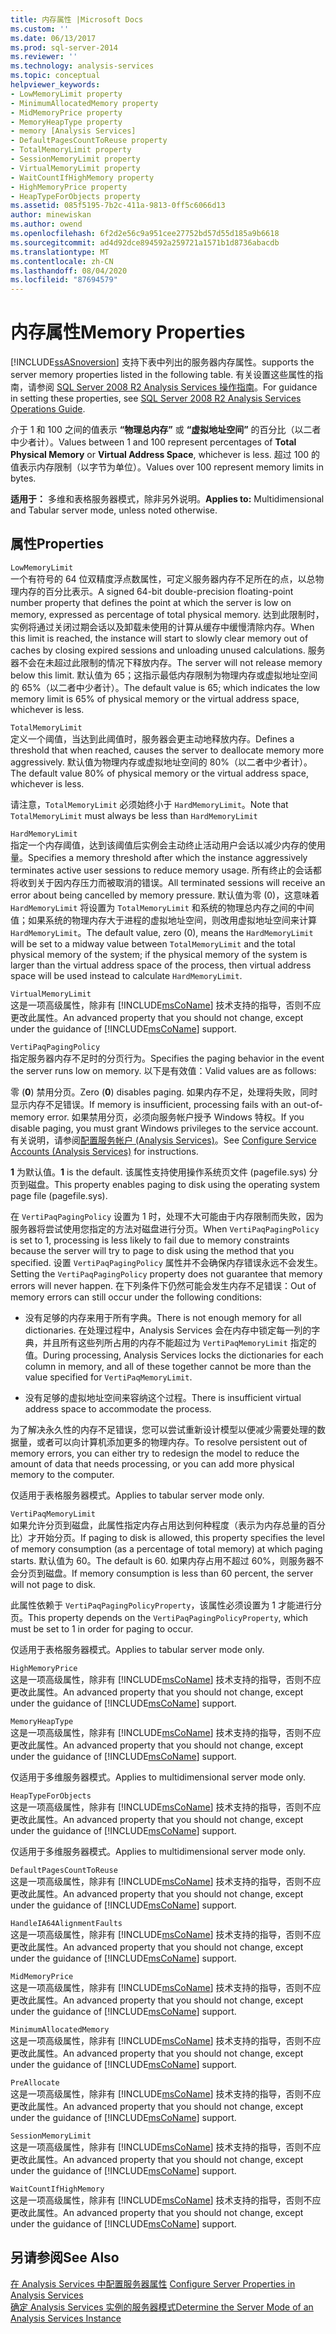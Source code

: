 ```yaml
---
title: 内存属性 |Microsoft Docs
ms.custom: ''
ms.date: 06/13/2017
ms.prod: sql-server-2014
ms.reviewer: ''
ms.technology: analysis-services
ms.topic: conceptual
helpviewer_keywords:
- LowMemoryLimit property
- MinimumAllocatedMemory property
- MidMemoryPrice property
- MemoryHeapType property
- memory [Analysis Services]
- DefaultPagesCountToReuse property
- TotalMemoryLimit property
- SessionMemoryLimit property
- VirtualMemoryLimit property
- WaitCountIfHighMemory property
- HighMemoryPrice property
- HeapTypeForObjects property
ms.assetid: 085f5195-7b2c-411a-9813-0ff5c6066d13
author: minewiskan
ms.author: owend
ms.openlocfilehash: 6f2d2e56c9a951cee27752bd57d55d185a9b6618
ms.sourcegitcommit: ad4d92dce894592a259721a1571b1d8736abacdb
ms.translationtype: MT
ms.contentlocale: zh-CN
ms.lasthandoff: 08/04/2020
ms.locfileid: "87694579"
---
```

# <a name="memory-properties"></a><span data-ttu-id="51418-102">内存属性</span><span class="sxs-lookup"><span data-stu-id="51418-102">Memory Properties</span></span>
  [!INCLUDE[ssASnoversion](../../includes/ssasnoversion-md.md)] <span data-ttu-id="51418-103">支持下表中列出的服务器内存属性。</span><span class="sxs-lookup"><span data-stu-id="51418-103">supports the server memory properties listed in the following table.</span></span> <span data-ttu-id="51418-104">有关设置这些属性的指南，请参阅 [SQL Server 2008 R2 Analysis Services 操作指南](https://go.microsoft.com/fwlink/?LinkID=225539)。</span><span class="sxs-lookup"><span data-stu-id="51418-104">For guidance in setting these properties, see [SQL Server 2008 R2 Analysis Services Operations Guide](https://go.microsoft.com/fwlink/?LinkID=225539).</span></span>  
  
 <span data-ttu-id="51418-105">介于 1 和 100 之间的值表示 **“物理总内存”** 或 **“虚拟地址空间”** 的百分比（以二者中少者计）。</span><span class="sxs-lookup"><span data-stu-id="51418-105">Values between 1 and 100 represent percentages of **Total Physical Memory** or **Virtual Address Space**, whichever is less.</span></span> <span data-ttu-id="51418-106">超过 100 的值表示内存限制（以字节为单位）。</span><span class="sxs-lookup"><span data-stu-id="51418-106">Values over 100 represent memory limits in bytes.</span></span>  
  
 <span data-ttu-id="51418-107">**适用于：** 多维和表格服务器模式，除非另外说明。</span><span class="sxs-lookup"><span data-stu-id="51418-107">**Applies to:** Multidimensional and Tabular server mode, unless noted otherwise.</span></span>  
  
## <a name="properties"></a><span data-ttu-id="51418-108">属性</span><span class="sxs-lookup"><span data-stu-id="51418-108">Properties</span></span>  
 `LowMemoryLimit`  
 <span data-ttu-id="51418-109">一个有符号的 64 位双精度浮点数属性，可定义服务器内存不足所在的点，以总物理内存的百分比表示。</span><span class="sxs-lookup"><span data-stu-id="51418-109">A signed 64-bit double-precision floating-point number property that defines the point at which the server is low on memory, expressed as percentage of total physical memory.</span></span> <span data-ttu-id="51418-110">达到此限制时，实例将通过关闭过期会话以及卸载未使用的计算从缓存中缓慢清除内存。</span><span class="sxs-lookup"><span data-stu-id="51418-110">When this limit is reached, the instance will start to slowly clear memory out of caches by closing expired sessions and unloading unused calculations.</span></span> <span data-ttu-id="51418-111">服务器不会在未超过此限制的情况下释放内存。</span><span class="sxs-lookup"><span data-stu-id="51418-111">The server will not release memory below this limit.</span></span> <span data-ttu-id="51418-112">默认值为 65；这指示最低内存限制为物理内存或虚拟地址空间的 65%（以二者中少者计）。</span><span class="sxs-lookup"><span data-stu-id="51418-112">The default value is 65; which indicates the low memory limit is 65% of physical memory or the virtual address space, whichever is less.</span></span>  
  
 `TotalMemoryLimit`  
 <span data-ttu-id="51418-113">定义一个阈值，当达到此阈值时，服务器会更主动地释放内存。</span><span class="sxs-lookup"><span data-stu-id="51418-113">Defines a threshold that when reached, causes the server to deallocate memory more aggressively.</span></span> <span data-ttu-id="51418-114">默认值为物理内存或虚拟地址空间的 80%（以二者中少者计）。</span><span class="sxs-lookup"><span data-stu-id="51418-114">The default value 80% of physical memory or the virtual address space, whichever is less.</span></span>  
  
 <span data-ttu-id="51418-115">请注意，`TotalMemoryLimit` 必须始终小于 `HardMemoryLimit`。</span><span class="sxs-lookup"><span data-stu-id="51418-115">Note that `TotalMemoryLimit` must always be less than `HardMemoryLimit`</span></span>  
  
 `HardMemoryLimit`  
 <span data-ttu-id="51418-116">指定一个内存阈值，达到该阈值后实例会主动终止活动用户会话以减少内存的使用量。</span><span class="sxs-lookup"><span data-stu-id="51418-116">Specifies a memory threshold after which the instance aggressively terminates active user sessions to reduce memory usage.</span></span> <span data-ttu-id="51418-117">所有终止的会话都将收到关于因内存压力而被取消的错误。</span><span class="sxs-lookup"><span data-stu-id="51418-117">All terminated sessions will receive an error about being cancelled by memory pressure.</span></span> <span data-ttu-id="51418-118">默认值为零 (0)，这意味着 `HardMemoryLimit` 将设置为 `TotalMemoryLimit` 和系统的物理总内存之间的中间值；如果系统的物理内存大于进程的虚拟地址空间，则改用虚拟地址空间来计算 `HardMemoryLimit`。</span><span class="sxs-lookup"><span data-stu-id="51418-118">The default value, zero (0), means the `HardMemoryLimit` will be set to a midway value between `TotalMemoryLimit` and the total physical memory of the system; if the physical memory of the system is larger than the virtual address space of the process, then virtual address space will be used instead to calculate `HardMemoryLimit`.</span></span>  
  
 `VirtualMemoryLimit`  
 <span data-ttu-id="51418-119">这是一项高级属性，除非有 [!INCLUDE[msCoName](../../includes/msconame-md.md)] 技术支持的指导，否则不应更改此属性。</span><span class="sxs-lookup"><span data-stu-id="51418-119">An advanced property that you should not change, except under the guidance of [!INCLUDE[msCoName](../../includes/msconame-md.md)] support.</span></span>  
  
 `VertiPaqPagingPolicy`  
 <span data-ttu-id="51418-120">指定服务器内存不足时的分页行为。</span><span class="sxs-lookup"><span data-stu-id="51418-120">Specifies the paging behavior in the event the server runs low on memory.</span></span> <span data-ttu-id="51418-121">以下是有效值：</span><span class="sxs-lookup"><span data-stu-id="51418-121">Valid values are as follows:</span></span>  
  
 <span data-ttu-id="51418-122">零 (**0**) 禁用分页。</span><span class="sxs-lookup"><span data-stu-id="51418-122">Zero (**0**) disables paging.</span></span> <span data-ttu-id="51418-123">如果内存不足，处理将失败，同时显示内存不足错误。</span><span class="sxs-lookup"><span data-stu-id="51418-123">If memory is insufficient, processing fails with an out-of-memory error.</span></span> <span data-ttu-id="51418-124">如果禁用分页，必须向服务帐户授予 Windows 特权。</span><span class="sxs-lookup"><span data-stu-id="51418-124">If you disable paging, you must grant Windows privileges to the service account.</span></span> <span data-ttu-id="51418-125">有关说明，请参阅[配置服务帐户 (Analysis Services)](../instances/configure-service-accounts-analysis-services.md)。</span><span class="sxs-lookup"><span data-stu-id="51418-125">See [Configure Service Accounts &#40;Analysis Services&#41;](../instances/configure-service-accounts-analysis-services.md) for instructions.</span></span>  
  
 <span data-ttu-id="51418-126">**1** 为默认值。</span><span class="sxs-lookup"><span data-stu-id="51418-126">**1** is the default.</span></span> <span data-ttu-id="51418-127">该属性支持使用操作系统页文件 (pagefile.sys) 分页到磁盘。</span><span class="sxs-lookup"><span data-stu-id="51418-127">This property enables paging to disk using the operating system page file (pagefile.sys).</span></span>  
  
 <span data-ttu-id="51418-128">在 `VertiPaqPagingPolicy` 设置为 1 时，处理不大可能由于内存限制而失败，因为服务器将尝试使用您指定的方法对磁盘进行分页。</span><span class="sxs-lookup"><span data-stu-id="51418-128">When `VertiPaqPagingPolicy` is set to 1, processing is less likely to fail due to memory constraints because the server will try to page to disk using the method that you specified.</span></span> <span data-ttu-id="51418-129">设置 `VertiPaqPagingPolicy` 属性并不会确保内存错误永远不会发生。</span><span class="sxs-lookup"><span data-stu-id="51418-129">Setting the `VertiPaqPagingPolicy` property does not guarantee that memory errors will never happen.</span></span> <span data-ttu-id="51418-130">在下列条件下仍然可能会发生内存不足错误：</span><span class="sxs-lookup"><span data-stu-id="51418-130">Out of memory errors can still occur under the following conditions:</span></span>  
  
-   <span data-ttu-id="51418-131">没有足够的内存来用于所有字典。</span><span class="sxs-lookup"><span data-stu-id="51418-131">There is not enough memory for all dictionaries.</span></span> <span data-ttu-id="51418-132">在处理过程中，Analysis Services 会在内存中锁定每一列的字典，并且所有这些列所占用的内存不能超过为 `VertiPaqMemoryLimit` 指定的值。</span><span class="sxs-lookup"><span data-stu-id="51418-132">During processing, Analysis Services locks the dictionaries for each column in memory, and all of these together cannot be more than the value specified for `VertiPaqMemoryLimit`.</span></span>  
  
-   <span data-ttu-id="51418-133">没有足够的虚拟地址空间来容纳这个过程。</span><span class="sxs-lookup"><span data-stu-id="51418-133">There is insufficient virtual address space to accommodate the process.</span></span>  
  
 <span data-ttu-id="51418-134">为了解决永久性的内存不足错误，您可以尝试重新设计模型以便减少需要处理的数据量，或者可以向计算机添加更多的物理内存。</span><span class="sxs-lookup"><span data-stu-id="51418-134">To resolve persistent out of memory errors, you can either try to redesign the model to reduce the amount of data that needs processing, or you can add more physical memory to the computer.</span></span>  
  
 <span data-ttu-id="51418-135">仅适用于表格服务器模式。</span><span class="sxs-lookup"><span data-stu-id="51418-135">Applies to tabular server mode only.</span></span>  
  
 `VertiPaqMemoryLimit`  
 <span data-ttu-id="51418-136">如果允许分页到磁盘，此属性指定内存占用达到何种程度（表示为内存总量的百分比）才开始分页。</span><span class="sxs-lookup"><span data-stu-id="51418-136">If paging to disk is allowed, this property specifies the level of memory consumption (as a percentage of total memory) at which paging starts.</span></span> <span data-ttu-id="51418-137">默认值为 60。</span><span class="sxs-lookup"><span data-stu-id="51418-137">The default is 60.</span></span> <span data-ttu-id="51418-138">如果内存占用不超过 60%，则服务器不会分页到磁盘。</span><span class="sxs-lookup"><span data-stu-id="51418-138">If memory consumption is less than 60 percent, the server will not page to disk.</span></span>  
  
 <span data-ttu-id="51418-139">此属性依赖于 `VertiPaqPagingPolicyProperty`，该属性必须设置为 1 才能进行分页。</span><span class="sxs-lookup"><span data-stu-id="51418-139">This property depends on the `VertiPaqPagingPolicyProperty`, which must be set to 1 in order for paging to occur.</span></span>  
  
 <span data-ttu-id="51418-140">仅适用于表格服务器模式。</span><span class="sxs-lookup"><span data-stu-id="51418-140">Applies to tabular server mode only.</span></span>  
  
 `HighMemoryPrice`  
 <span data-ttu-id="51418-141">这是一项高级属性，除非有 [!INCLUDE[msCoName](../../includes/msconame-md.md)] 技术支持的指导，否则不应更改此属性。</span><span class="sxs-lookup"><span data-stu-id="51418-141">An advanced property that you should not change, except under the guidance of [!INCLUDE[msCoName](../../includes/msconame-md.md)] support.</span></span>  
  
 `MemoryHeapType`  
 <span data-ttu-id="51418-142">这是一项高级属性，除非有 [!INCLUDE[msCoName](../../includes/msconame-md.md)] 技术支持的指导，否则不应更改此属性。</span><span class="sxs-lookup"><span data-stu-id="51418-142">An advanced property that you should not change, except under the guidance of [!INCLUDE[msCoName](../../includes/msconame-md.md)] support.</span></span>  
  
 <span data-ttu-id="51418-143">仅适用于多维服务器模式。</span><span class="sxs-lookup"><span data-stu-id="51418-143">Applies to multidimensional server mode only.</span></span>  
  
 `HeapTypeForObjects`  
 <span data-ttu-id="51418-144">这是一项高级属性，除非有 [!INCLUDE[msCoName](../../includes/msconame-md.md)] 技术支持的指导，否则不应更改此属性。</span><span class="sxs-lookup"><span data-stu-id="51418-144">An advanced property that you should not change, except under the guidance of [!INCLUDE[msCoName](../../includes/msconame-md.md)] support.</span></span>  
  
 <span data-ttu-id="51418-145">仅适用于多维服务器模式。</span><span class="sxs-lookup"><span data-stu-id="51418-145">Applies to multidimensional server mode only.</span></span>  
  
 `DefaultPagesCountToReuse`  
 <span data-ttu-id="51418-146">这是一项高级属性，除非有 [!INCLUDE[msCoName](../../includes/msconame-md.md)] 技术支持的指导，否则不应更改此属性。</span><span class="sxs-lookup"><span data-stu-id="51418-146">An advanced property that you should not change, except under the guidance of [!INCLUDE[msCoName](../../includes/msconame-md.md)] support.</span></span>  
  
 `HandleIA64AlignmentFaults`  
 <span data-ttu-id="51418-147">这是一项高级属性，除非有 [!INCLUDE[msCoName](../../includes/msconame-md.md)] 技术支持的指导，否则不应更改此属性。</span><span class="sxs-lookup"><span data-stu-id="51418-147">An advanced property that you should not change, except under the guidance of [!INCLUDE[msCoName](../../includes/msconame-md.md)] support.</span></span>  
  
 `MidMemoryPrice`  
 <span data-ttu-id="51418-148">这是一项高级属性，除非有 [!INCLUDE[msCoName](../../includes/msconame-md.md)] 技术支持的指导，否则不应更改此属性。</span><span class="sxs-lookup"><span data-stu-id="51418-148">An advanced property that you should not change, except under the guidance of [!INCLUDE[msCoName](../../includes/msconame-md.md)] support.</span></span>  
  
 `MinimumAllocatedMemory`  
 <span data-ttu-id="51418-149">这是一项高级属性，除非有 [!INCLUDE[msCoName](../../includes/msconame-md.md)] 技术支持的指导，否则不应更改此属性。</span><span class="sxs-lookup"><span data-stu-id="51418-149">An advanced property that you should not change, except under the guidance of [!INCLUDE[msCoName](../../includes/msconame-md.md)] support.</span></span>  
  
 `PreAllocate`  
 <span data-ttu-id="51418-150">这是一项高级属性，除非有 [!INCLUDE[msCoName](../../includes/msconame-md.md)] 技术支持的指导，否则不应更改此属性。</span><span class="sxs-lookup"><span data-stu-id="51418-150">An advanced property that you should not change, except under the guidance of [!INCLUDE[msCoName](../../includes/msconame-md.md)] support.</span></span>  
  
 `SessionMemoryLimit`  
 <span data-ttu-id="51418-151">这是一项高级属性，除非有 [!INCLUDE[msCoName](../../includes/msconame-md.md)] 技术支持的指导，否则不应更改此属性。</span><span class="sxs-lookup"><span data-stu-id="51418-151">An advanced property that you should not change, except under the guidance of [!INCLUDE[msCoName](../../includes/msconame-md.md)] support.</span></span>  
  
 `WaitCountIfHighMemory`  
 <span data-ttu-id="51418-152">这是一项高级属性，除非有 [!INCLUDE[msCoName](../../includes/msconame-md.md)] 技术支持的指导，否则不应更改此属性。</span><span class="sxs-lookup"><span data-stu-id="51418-152">An advanced property that you should not change, except under the guidance of [!INCLUDE[msCoName](../../includes/msconame-md.md)] support.</span></span>  
  
## <a name="see-also"></a><span data-ttu-id="51418-153">另请参阅</span><span class="sxs-lookup"><span data-stu-id="51418-153">See Also</span></span>  
 <span data-ttu-id="51418-154">[在 Analysis Services 中配置服务器属性](server-properties-in-analysis-services.md) </span><span class="sxs-lookup"><span data-stu-id="51418-154">[Configure Server Properties in Analysis Services](server-properties-in-analysis-services.md) </span></span>  
 [<span data-ttu-id="51418-155">确定 Analysis Services 实例的服务器模式</span><span class="sxs-lookup"><span data-stu-id="51418-155">Determine the Server Mode of an Analysis Services Instance</span></span>](../instances/determine-the-server-mode-of-an-analysis-services-instance.md)  
  
  
